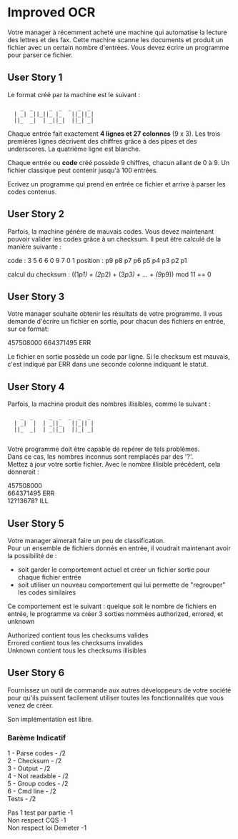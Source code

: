 # Improved OCR

Votre manager à récemment acheté une machine qui automatise la lecture des lettres et des fax.
Cette machine scanne les documents et produit un fichier avec un certain nombre d'entrées.
Vous devez écrire un programme pour parser ce fichier.

## User Story 1

Le format créé par la machine est le suivant :

```
    _  _     _  _  _  _  _ 
  | _| _||_||_ |_   ||_||_|
  ||_  _|  | _||_|  ||_| _|

```

Chaque entrée fait exactement **4 lignes et 27 colonnes** (9 x 3).
Les trois premières lignes décrivent des chiffres grâce à des pipes et des underscores.
La quatrième ligne est blanche.

Chaque entrée ou **code** créé possède 9 chiffres, chacun allant de 0 à 9.
Un fichier classique peut contenir jusqu'à 100 entrées.

Ecrivez un programme qui prend en entrée ce fichier et arrive à parser les codes contenus.

## User Story 2

Parfois, la machine génère de mauvais codes.
Vous devez maintenant pouvoir valider les codes grâce à un checksum.
Il peut être calculé de la manière suivante :

code     : 3  5  6  6  0  9  7  0  1
position : p9 p8 p7 p6 p5 p4 p3 p2 p1

calcul du checksum :
((1*p1) + (2*p2) + (3*p3) + ... + (9*p9)) mod 11 == 0

## User Story 3

Votre manager souhaite obtenir les résultats de votre programme.
Il vous demande d'écrire un fichier en sortie, pour chacun des fichiers en entrée, sur ce format:

457508000
664371495 ERR

Le fichier en sortie possède un code par ligne.
Si le checksum est mauvais, c'est indiqué par ERR dans une seconde colonne indiquant le statut.

## User Story 4

Parfois, la machine produit des nombres illisibles, comme le suivant :

```
    _  _     _  _  _  _  _ 
  | _|  |  | _||_   ||_|| |
  ||_  _|  | _||_|  ||_| _|
  
```

Votre programme doit être capable de repérer de tels problèmes.  
Dans ce cas, les nombres inconnus sont remplacés par des '?'.  
Mettez à jour votre sortie fichier. Avec le nombre illisible précédent, cela donnerait :  

457508000    
664371495 ERR   
12?13678? ILL

## User Story 5

Votre manager aimerait faire un peu de classification.  
Pour un ensemble de fichiers donnés en entrée, il voudrait maintenant avoir la possibilité de :  
- soit garder le comportement actuel et créer un fichier sortie pour chaque fichier entrée  
- soit utiliser un nouveau comportement qui lui permette de "regrouper" les codes similaires  

Ce comportement est le suivant : quelque soit le nombre de fichiers en entrée, le programme va créer 3 sorties nommées authorized, errored, et unknown  
  
Authorized contient tous les checksums valides  
Errored contient tous les checksums invalides  
Unknown contient tous les checksums illisibles   
  
## User Story 6   
  
Fournissez un outil de commande aux autres développeurs de votre société pour qu'ils puissent facilement utiliser toutes les fonctionnalités que vous venez de créer.  
  
Son implémentation est libre.  
  
  
### Barème Indicatif
  
1 - Parse codes - /2  
2 - Checksum - /2  
3 - Output - /2  
4 - Not readable - /2  
5 - Group codes - /2  
6 - Cmd line - /2  
Tests - /2  

Pas 1 test par partie 	-1  
Non respect CQS 	-1  
Non respect loi Demeter -1  